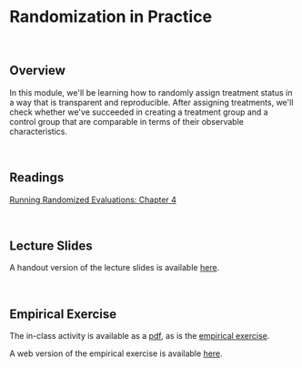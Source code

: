 # Randomization in Practice

<br>

## Overview  

In this module, we'll be learning how to randomly assign treatment status in a way 
that is transparent and reproducible.  After assigning treatments, we'll check 
whether we've succeeded in creating a treatment group and a control group 
that are comparable in terms of their observable characteristics.  

<br>

## Readings

[Running Randomized Evaluations: Chapter 4](https://www.jstor.org/stable/j.ctt4cgd52.8)

<br>

## Lecture Slides

A handout version of the lecture slides is available [here](ECON523-L9-randomization-handout-2UP.pdf). 

<br>

## Empirical Exercise

The in-class activity is available as a [pdf](https://github.com/pjakiela/ECON523/tree/gh-pages/exercises/ECON523-E9-in-class.pdf), as is 
the [empirical exercise](https://github.com/pjakiela/ECON523/tree/gh-pages/exercises/ECON523-E9-questions.pdf).

A web version of the empirical exercise is available [here](https://pjakiela.github.io/ECON523/exercises/E9-randomizing.html).
